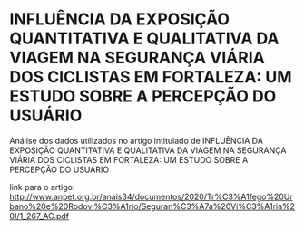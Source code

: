 # INFLUÊNCIA DA EXPOSIÇÃO QUANTITATIVA E QUALITATIVA DA VIAGEM NA SEGURANÇA VIÁRIA DOS CICLISTAS EM FORTALEZA: UM ESTUDO SOBRE A PERCEPÇÃO DO USUÁRIO

Análise dos dados utilizados no artigo intitulado de INFLUÊNCIA DA EXPOSIÇÃO QUANTITATIVA E QUALITATIVA DA VIAGEM NA SEGURANÇA VIÁRIA DOS CICLISTAS EM FORTALEZA: UM ESTUDO SOBRE A PERCEPÇÃO DO USUÁRIO

link para o artigo: http://www.anpet.org.br/anais34/documentos/2020/Tr%C3%A1fego%20Urbano%20e%20Rodovi%C3%A1rio/Seguran%C3%A7a%20Vi%C3%A1ria%20I/1_267_AC.pdf
